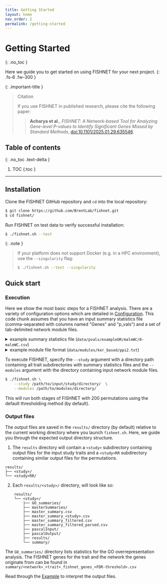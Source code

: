 ```yaml
---
title: Getting Started
layout: home
nav_order: 2
permalink: /getting-started
---
```


# Getting Started
{: .no_toc }

Here we guide you to get started on using FISHNET for your next project.
{: .fs-6 .fw-300 }

{: .important-title }
> Citation
> 
> If you use FISHNET in published research, please cite the following paper:
>
> > **Acharya et al.**, *FISHNET: A Network-based Tool for Analyzing Gene-level P-values to Identify Significant Genes Missed by Standard Methods*, [doi:10.1101/2025.01.29.635546](https://doi.org/10.1101/2025.01.29.635546).

## Table of contents
{: .no_toc .text-delta }

1. TOC
{:toc }

---

## Installation
Clone the FISHNET GitHub repository and `cd` into the local repository:
```bash
$ git clone https://github.com/BrentLab/fishnet.git
$ cd fishnet/
```
Run FISHNET on test data to verify successful installation:
```bash
$ ./fishnet.sh --test
```

{: .note }
> If your platform does not support Docker (e.g. in a HPC environment),
> use the `--singularity` flag:
> ```bash
> $ ./fishnet.sh --test --singularity
> ```

## Quick start

### Execution
Here we show the most basic steps for a FISHNET analysis. There are a variety of
configuration options which are detailed in [Configuration](/configuration).
This code chunk assumes that you have an input summary statistics file (comma-separated with columns named "Genes" and
"p_vals") and a set of tab-delimited network module files.

<details markdown="block"><summary>example summary statistics file
(<code>data/pvals/exampleOR/maleWC/0-maleWC.csv</code>)</summary>
    Genes,p_vals
    BRD3OS,0.12219547800000001
    PTCH2,0.8389969
    ASNS,0.274650263
    TTLL9,0.111914007
    AKR1D1,0.784900795
    LINC00839,0.901963325
</details>

<details markdown='block'><summary>example module file
format (<code>data/modules/ker_based/ppi2.txt</code>)</summary>
    0       1.0     SPEF2   PDE4B   SERTAD3
    1       1.0     CCL3L3  CCL15   CCL4L1  CCL3    CCL16   CCL5    CCL7    CCL28   CCL4L2  CCL14   CCL27   CXCL9   CCL8    CCL23   CXCL13  CCL26   CCL13   CCL24   CCL11   CCL3L1  CCL2
    2       1.0     ZHX1    COPS6   PLGRKT  SCO2    ABCB8
    3       1.0     PLXNC1  PHACTR2 HCN3    NEK8    SEMA7A  GPR63   GPR45   GPX1    TULP1   NCKAP5  BRPF3   FYN     GCFC2   LTBP2   LDAF1   RHOU    PAX7    SCARF2
    4       1.0     C7      C8B     NKX1-2  C8G     AKR1C1  C6      MMEL1   C8A     RFFL    C5      ZBTB1
    5       1.0     PIK3AP1 SLC23A1 ASAP1   CNTNAP1 SNX17   TGOLN2  CD2AP   ASAP2   ACAP1   F2RL2
</details>

To execute FISHNET, specify the `--study` argument with a directory path containing all trait subdirectories
with summary statistics files and the `--modules` argument with the directory
containing input network module files.

```bash
$ ./fishnet.sh \
    --study /path/to/input/study/directory/  \
    --modules /path/to/modules/directory/
```
This will run both stages of FISHNET with 200 permutations using the
default thresholding method (by default).

### Output files
The output files are saved in the `results/` directory (by default) relative to
the current working directory where you launch `fishnet.sh`. Here, we guide you
through the expected output directory structure.

1. The `results` directory will contain a `<study>` subdirectory containing
output files for the input study traits and a `<study>RR` subdirectory
containing similar output files for the permutations.
```
results/
├── <study>/
└── <study>RR/
```

2. Each `results/<study>/` directory, will look like so:
```
    results/
    └── <study>/
        ├── GO_summaries/
        ├── masterSummaries/
        ├── master_summary.csv
        ├── master_summary_<study>.csv
        ├── master_summary_filtered.csv
        ├── master_summary_filtered_parsed.csv
        ├── pascalInput/
        ├── pascalOutput/
        ├── results/
        └── summary/
```
The `GO_summaries/` directory lists statistics for the GO overrepresentation analysis. 
The FISHNET genes for the trait and the network the genes originate from can be found in  `summary/<network>_<trait>_fishnet_genes_<FDR-threshold>.csv`

Read through the [Example](/example) to interpret the output files.

